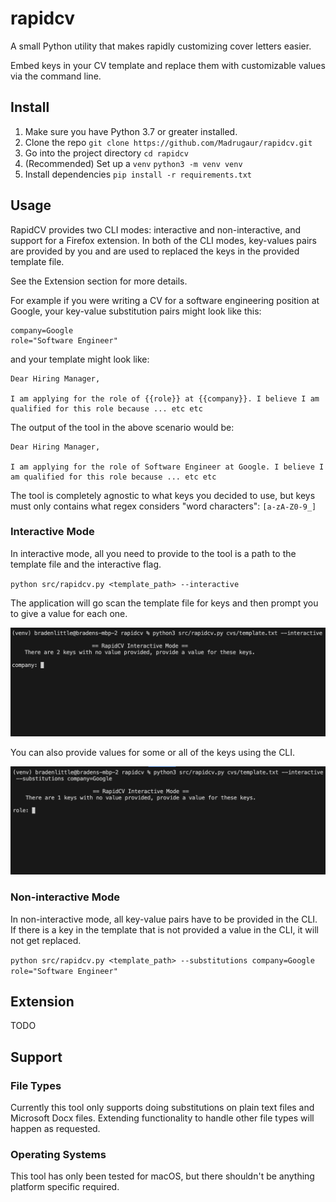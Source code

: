 # rapidcv

A small Python utility that makes rapidly customizing cover letters easier.

Embed keys in your CV template and replace them with customizable values via the command line.

## Install

1. Make sure you have Python 3.7 or greater installed.
2. Clone the repo `git clone https://github.com/Madrugaur/rapidcv.git`
3. Go into the project directory `cd rapidcv`
4. (Recommended) Set up a `venv` `python3 -m venv venv`
5. Install dependencies `pip install -r requirements.txt`

## Usage

RapidCV provides two CLI modes: interactive and non-interactive, and support for a Firefox extension. In both of the CLI modes, key-values pairs are provided by you and are used to replaced the keys in the provided template file.

See the Extension section for more details.

For example if you were writing a CV for a software engineering position at Google, your key-value substitution pairs might look like this:

```
company=Google
role="Software Engineer"
```

and your template might look like:

```
Dear Hiring Manager,

I am applying for the role of {{role}} at {{company}}. I believe I am qualified for this role because ... etc etc
```

The output of the tool in the above scenario would be:

```
Dear Hiring Manager,

I am applying for the role of Software Engineer at Google. I believe I am qualified for this role because ... etc etc
```

The tool is completely agnostic to what keys you decided to use, but keys must only contains what regex considers "word characters": `[a-zA-Z0-9_]`

### Interactive Mode

In interactive mode, all you need to provide to the tool is a path to the template file and the interactive flag.

`python src/rapidcv.py <template_path> --interactive`

The application will go scan the template file for keys and then prompt you to give a value for each one.

![Interactive mode in use](docs/img/interactive_mode.png)

You can also provide values for some or all of the keys using the CLI.

![Interactive mode with some key-value pairs provided in the CLI](docs/img/interactive_mode_with_subs.png)

### Non-interactive Mode

In non-interactive mode, all key-value pairs have to be provided in the CLI. If there is a key in the template that is not provided a value in the CLI, it will not get replaced.

`python src/rapidcv.py <template_path> --substitutions company=Google role="Software Engineer"`

## Extension

TODO

## Support

### File Types

Currently this tool only supports doing substitutions on plain text files and Microsoft Docx files. Extending functionality to handle other file types will happen as requested.

### Operating Systems

This tool has only been tested for macOS, but there shouldn't be anything platform specific required.
